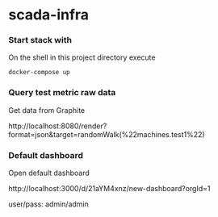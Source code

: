 # scada-infra

### Start stack with

On the shell in this project directory execute

```
docker-compose up
```

### Query test metric raw data

Get data from Graphite

http://localhost:8080/render?format=json&target=randomWalk(%22machines.test1%22)

### Default dashboard

Open default dashboard

http://localhost:3000/d/21aYM4xnz/new-dashboard?orgId=1

user/pass: admin/admin
